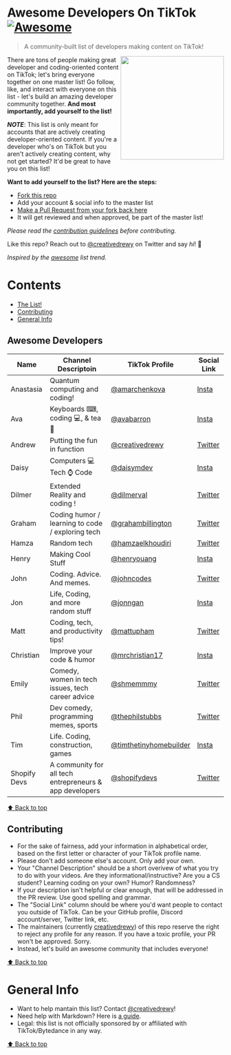 # Awesome Developers On TikTok [![Awesome](https://cdn.rawgit.com/sindresorhus/awesome/d7305f38d29fed78fa85652e3a63e154dd8e8829/media/badge.svg)](https://github.com/sindresorhus/awesome)

> A community-built list of developers making content on TikTok!

[<img src="https://upload.wikimedia.org/wikipedia/en/thumb/a/a9/TikTok_logo.svg/1920px-TikTok_logo.svg.png" align="right" width="240">](https://www.tiktok.com/)

There are tons of people making great developer and coding-oriented content on TikTok; let's bring everyone together on one master list! Go follow, like, and interact with everyone on this list - let's build an amazing developer community together. **And most importantly, add yourself to the list!**

**_NOTE_**: This list is only meant for accounts that are actively creating developer-oriented content. If you're a developer who's on TikTok but you aren't actively creating content, why not get started? It'd be great to have you on this list!

**Want to add yourself to the list? Here are the steps:**
- [Fork this repo](https://docs.github.com/en/free-pro-team@latest/github/getting-started-with-github/fork-a-repo)
- Add your account & social info to the master list
- [Make a Pull Request from your fork back here](https://docs.github.com/en/free-pro-team@latest/github/collaborating-with-issues-and-pull-requests/creating-a-pull-request-from-a-fork)
- It will get reviewed and when approved, be part of the master list!

_Please read the [contribution guidelines](#contributing) before contributing._

Like this repo? Reach out to [@creativedrewy](https://twitter.com/creativedrewy) on Twitter and say _hi_! 👋

_Inspired by the [awesome](https://github.com/sindresorhus/awesome) list trend._

<!-- Link Item Template --

Your name | Profile overview | [@yourprofile](https://www.tiktok.com/@yourprofile) | [Your social link](https://www.yoursocialsite.com/youraccount)

-- /Link Item Template -->

# Contents

- [The List!](#awesome-developers)
- [Contributing](#contributing)
- [General Info](#general-info)

## Awesome Developers

| Name   | Channel Descriptoin                  | TikTok Profile                                              | Social Link                                   |
| ------ | ------------------------------------ | ----------------------------------------------------------- | --------------------------------------------- |
| Anastasia   | Quantum computing and coding!  | [@amarchenkova](https://www.tiktok.com/@amarchenkova)             | [Insta](https://www.instagram.com/amarchenkova)     |
| Ava     | Keyboards ⌨, coding 💻, & tea 🍵  | [@avabarron](https://www.tiktok.com/@avabarron)             | [Insta](https://www.instagram.com/mztriz)     |
| Andrew | Putting the fun in function     | [@creativedrewy](https://www.tiktok.com/@creativedrewy)     | [Twitter](https://twitter.com/creativedrewy)  |
| Daisy   | Computers 💻 Tech ⌚️ Code     | [@daisymdev](https://www.tiktok.com/@daisymdev?lang=en)| [Insta](https://www.instagram.com/daisymdev/) |
| Dilmer   | Extended Reality and coding !     | [@dilmerval](https://www.tiktok.com/@dilmerval)| [Twitter](https://www.twitter.com/dilmerv/) |
| Graham | Coding humor / learning to code / exploring tech | [@grahambillington](https://www.tiktok.com/@grahambillington) | [Twitter](https://twitter.com/GBillington7) |
| Hamza  | Random tech                          | [@hamzaelkhoudiri](https://www.tiktok.com/@hamzaelkhoudiri) | [Twitter](https://twitter.com/Hamza87337089)  |
| Henry   | Making Cool Stuff     | [@henryouang](https://www.tiktok.com/@henryouang)| [Insta](https://www.instagram.com/henryo84/) |
| John   | Coding. Advice. And memes. | [@johncodes](https://www.tiktok.com/@johncodes) | [Twitter](https://twitter.com/johncodezzz) |
| Jon   | Life, Coding, and more random stuff | [@jonngan](https://www.tiktok.com/@jonngan) | [Insta](https://www.instagram.com/jongan69/) |
| Matt   | Coding, tech, and productivity tips! | [@mattupham](https://link.mattupham.com/tiktok)             | [Twitter](https://link.mattupham.com/twitter) |
| Christian | Improve your code & humor | [@mrchristian17](https://www.tiktok.com/@mrchristian17) | [Insta](https://instagram.com/mrchristian17) |
| Emily   | Comedy, women in tech issues, tech career advice    | [@shmemmmy](https://www.tiktok.com/@shmemmmy)| [Twitter](https://twitter.com/EmilyKager) |
| Phil   | Dev comedy, programming memes, sports | [@thephilstubbs](https://www.tiktok.com/@thephilstubbs)| [Twitter](https://twitter.com/iamPhilStubbs) |
| Tim   | Life. Coding, construction, games     | [@timthetinyhomebuilder](https://www.tiktok.com/@timthetinyhomebuilder)| [Insta](https://www.instagram.com/t_alan_v/) |
| Shopify Devs | A community for all tech entrepreneurs & app developers | [@shopifydevs](https://www.tiktok.com/@shopifydevs) | [Twitter](https://twitter.com/ShopifyDevs) | 
<!-- Don't forget to add yourself alphabetically by first letter of TikTok profile -->

[⬆ Back to top](#contents)

## Contributing

- For the sake of fairness, add your information in alphabetical order, based on the first letter or character of your TikTok profile name.
- Please don't add someone else's account. Only add your own.
- Your "Channel Description" should be a short overivew of what you try to do with your videos. Are they informational/instructive? Are you a CS student? Learning coding on your own? Humor? Randomness?
- If your description isn't helpful or clear enough, that will be addressed in the PR review. Use good spelling and grammar.
- The "Social Link" column should be where you'd want people to contact you outside of TikTok. Can be your GitHub profile, Discord account/server, Twitter link, etc.
- The maintainers (currently [creativedrewy](https://www.tiktok.com/@creativedrewy)) of this repo reserve the right to reject any profile for any reason. If you have a toxic profile, your PR won't be approved. Sorry.
- Instead, let's build an awesome community that includes everyone!

[⬆ Back to top](#contents)

# General Info

- Want to help mantain this list? Contact [@creativedrewy](https://www.tiktok.com/@creativedrewy)!
- Need help with Markdown? Here is [a guide](https://guides.github.com/features/mastering-markdown/).
- Legal: this list is not officially sponsored by or affiliated with TikTok/Bytedance in any way.

[⬆ Back to top](#contents)
